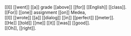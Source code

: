 [[I]] [[went]] [[a]] grade [[above]] [[for]] [[English]] [[class]].  
[[For]] [[one]] assignment [[on]] Medea,  
[[I]] [[wrote]] [[a]] [[dialog]] [[in]] [[perfect]] [[meter]].  
[[He]] [[told]] [[me]] [[it]] [[was]] [[good]].  
[[Oh]], [[right]].  